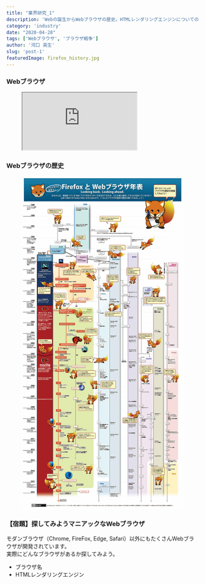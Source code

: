 ```yaml
---
title: "業界研究_1"
description: 'Webの誕生からWebブラウザの歴史。HTMLレンダリングエンジンについての解説をします。'
category: 'industry'
date: "2020-04-28"
tags: ['Webブラウザ', 'ブラウザ戦争']
author: '河口 英生'
slug: 'post-1'
featuredImage: firefox_history.jpg
---
```

<h3 class="title is-5" >Webブラウザ</h3>
<figure class="is-fullwidth">
  <iframe src="https://drive.google.com/file/d/1lSI1xBALvBINW1zCv6rpHLERIf1iVtr2/preview"></iframe>
</figure>
<h3 class="title is-5" >Webブラウザの歴史</h3>
<figure class="is-fullwidth">

[![Webブラウザの歴史](./firefox_history.jpg)](http://www.notredame.ac.jp/~tyoshida/nclass/front.pdf)

</figure>



<h3 class="title is-5" >【宿題】探してみようマニアックなWebブラウザ</h3>
<p>モダンブラウザ（Chrome, FireFox, Edge, Safari）以外にもたくさんWebブラウザが開発されています。<br>
実際にどんなブラウザがあるか探してみよう。</p>

+ ブラウザ名
+ HTMLレンダリングエンジン

